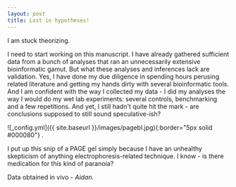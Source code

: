 ```yaml
---
layout: post
title: Lost in hypotheses!
---
```


I am stuck theorizing. 

<p align="justify">
  
I need to start working on this manuscript. I have already gathered sufficient data from a bunch of analyses that ran an unnecessarily extensive bioinformatic gamut. But what these analyses and inferences lack are validation. Yes, I have done my due diligence in spending hours perusing related literature and getting my hands dirty with several bioinformatic tools. And I am confident with the way I collected my data - I did my analyses the way I would do my wet lab experiments: several controls, benchmarking and a few repetitions. And yet, I still hadn't quite hit the mark - are conclusions supposed to still sound speculative-ish? 
  
 </p>
  
![_config.yml]({{ site.baseurl }}/images/pagebl.jpg){:border="5px solid #000080"} . 
 
<p align="justify">
 
I put up this snip of a PAGE gel simply because I have an unhealthy skepticism of anything electrophoresis-related technique. I know - is there medication for this kind of paranoia?

</p>

<p> Data obtained in vivo - <em> Aidan. </em> </p>
